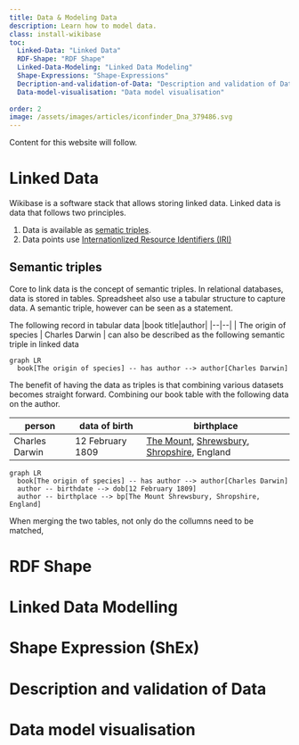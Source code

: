 ```yaml
---
title: Data & Modeling Data
description: Learn how to model data.
class: install-wikibase
toc:
  Linked-Data: "Linked Data"
  RDF-Shape: "RDF Shape"
  Linked-Data-Modeling: "Linked Data Modeling"
  Shape-Expressions: "Shape-Expressions"
  Decription-and-validation-of-Data: "Description and validation of Data"
  Data-model-visualisation: "Data model visualisation"
  
order: 2
image: /assets/images/articles/iconfinder_Dna_379486.svg
---
```

Content for this website will follow.

# Linked Data
Wikibase is a software stack that allows storing linked data. Linked data is data that follows two principles. 
1. Data is available as [sematic triples](https://en.wikipedia.org/wiki/Semantic_triple).
2. Data points use [Internationlized Resource Identifiers (IRI)](https://en.wikipedia.org/wiki/Internationalized_Resource_Identifier)

## Semantic triples
Core to link data is the concept of semantic triples. In relational databases, data is stored in tables. Spreadsheet also use a tabular structure to capture data. A semantic triple, however can be seen as a statement. 

The following record in tabular data
|book title|author|
|--|--|
| The origin of species | Charles Darwin  |
can also be described as the following semantic triple in linked data
```mermaid
graph LR
  book[The origin of species] -- has author --> author[Charles Darwin]
```
The benefit of having the data as triples is that combining various datasets becomes straight forward. 
Combining our book table with the following data on the author.

|person| data of birth | birthplace
|--|--|--|
|Charles Darwin  | 12 February 1809 | [The Mount](https://en.wikipedia.org/wiki/The_Mount,_Shrewsbury "The Mount, Shrewsbury"), [Shrewsbury](https://en.wikipedia.org/wiki/Shrewsbury "Shrewsbury"), [Shropshire](https://en.wikipedia.org/wiki/Shropshire "Shropshire"), England |

```mermaid
graph LR
  book[The origin of species] -- has author --> author[Charles Darwin]
  author -- birthdate --> dob[12 February 1809]
  author -- birthplace --> bp[The Mount Shrewsbury, Shropshire, England]
```

When merging the two tables, not only do the collumns need to be matched,



# RDF Shape

# Linked Data Modelling

# Shape Expression (ShEx)

# Description and validation of Data

# Data model visualisation

<!--stackedit_data:
eyJoaXN0b3J5IjpbMTI0ODczMjMzNywxMjE1NzM5MDEsLTExMz
Y0NDYzOF19
-->